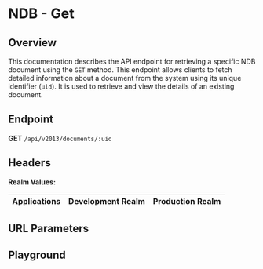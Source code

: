 <script setup>
import SwaggerUI from "@/swagger/view/SwaggerUI.vue"
import swaggerJson from "@/swagger/json/ircc/get.json";

const swaggerSpecs = [
  { json: swaggerJson, protected: false },
];

</script>

# NDB - Get

## Overview

This documentation describes the API endpoint for retrieving a specific NDB document using the `GET` method. This endpoint allows clients to fetch detailed information about a document from the system using its unique identifier (`uid`). It is used to retrieve and view the details of an existing document.

## Endpoint
**GET** `/api/v2013/documents/:uid`

## Headers
<!--@include: @/../components/common/header/realm-accept.md-->

**Realm Values:**

<table>
    <thead>
        <tr>
            <th>Applications</th>
            <th>Development Realm</th>
            <th>Production Realm</th>
        </tr>
    </thead>
    <tbody>
        <!--@include: @/../components/common/realm/abs.md-->
        <!--@include: @/../components/common/realm/bch.md-->
    </tbody>
</table>

## URL Parameters
<!--@include: @/../components/common/url/uid.md-->

## Playground

<SwaggerUI :swaggerSpecs="swaggerSpecs" />